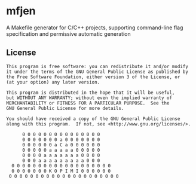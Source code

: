 mfjen
=====

A Makefile generator for C/C++ projects, supporting command-line flag specification and permissive automatic generation


License
-------

    This program is free software: you can redistribute it and/or modify
    it under the terms of the GNU General Public License as published by
    the Free Software Foundation, either version 3 of the License, or
    (at your option) any later version.

    This program is distributed in the hope that it will be useful,
    but WITHOUT ANY WARRANTY; without even the implied warranty of
    MERCHANTABILITY or FITNESS FOR A PARTICULAR PURPOSE.  See the
    GNU General Public License for more details.

    You should have received a copy of the GNU General Public License
    along with this program.  If not, see <http://www.gnu.org/licenses/>.

          0 0 0 0 0 0 0 0 0 0 0 0 0 0 0
          0 0 0 0 0 0 0 a 0 0 0 0 0 0 0
          0 0 0 0 0 0 a C a 0 0 0 0 0 0
          0 0 0 0 0 a a a a a 0 0 0 0 0
          0 0 0 0 a a a a a a a 0 0 0 0
          0 0 0 a a a a a a a a a 0 0 0
      0 0 0 0 0 0 0 0 0 0 0 0 0 0 0 0 0 0 0
      0 0 0 0 0 0 0 K O P I M I 0 0 0 0 0 0
     0 0 0 0 0 0 0 0 0 0 0 0 0 0 0 0 0 0 0 0 0
